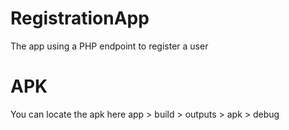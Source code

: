 # RegistrationApp
The app using a PHP endpoint to register a user
# APK
You can locate the apk here app > build > outputs > apk > debug
